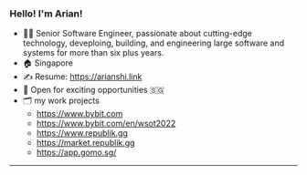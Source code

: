### Hello! I'm Arian!

- 👨‍💻 Senior Software Engineer, passionate about cutting-edge technology, deveploing, building, and engineering large software and systems for more than six plus years.
- 🏠 Singapore
- ✍️ Resume: https://arianshi.link
- 💼 Open for exciting opportunities 🇸🇬
- 🗂️ my work projects
  - https://www.bybit.com
  - https://www.bybit.com/en/wsot2022
  - https://www.republik.gg
  - https://market.republik.gg
  - https://app.gomo.sg/
---
